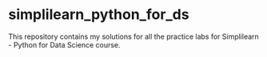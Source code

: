 # simplilearn_python_for_ds

This repository contains my solutions for all the practice labs for Simplilearn - Python for Data Science course.
